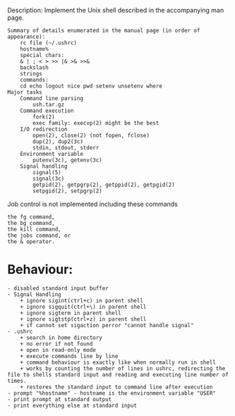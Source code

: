 Description:
Implement the Unix shell described in the accompanying man page. 

    Summary of details enumerated in the manual page (in order of appearance):
        rc file (~/.ushrc)
        hostname%
        special chars:
        & | ; < > >> |& >& >>&
        backslash
        strings
        commands:
        cd echo logout nice pwd setenv unsetenv where 
    Major tasks
        Command line parsing
            ush.tar.gz 
        Command execution
            fork(2)
            exec family: execvp(2) might be the best 
        I/O redirection
            open(2), close(2) (not fopen, fclose)
            dup(2), dup2(3c)
            stdin, stdout, stderr 
        Environment variable
            putenv(3c), getenv(3c) 
        Signal handling
            signal(5)
            signal(3c)
            getpid(2), getpgrp(2), getppid(2), getpgid(2)
            setpgid(2), setpgrp(2) 

Job control is not implemented including these commands

    the fg command,
    the bg command,
    the kill command,
    the jobs command, or
    the & operator. 


# Behaviour:
	- disabled standard input buffer
    - Signal Handling
        + ignore sigint(ctrl+c) in parent shell
        + ignore sigquit(ctrl+\) in parent shell
        + ignore sigterm in parent shell
        + ignore sigtstp(ctrl+z) in parent shell
        + if cannot set sigaction perror "cannot handle signal"
    - .ushrc
        + search in home directory
        + no error if not found
        + open in read-only mode 
        + execute commands line by line
        + command behaviour is exactly like when normally run in shell
        + works by counting the number of lines in ushrc, redirecting the file to shells standard input and reading and executing line number of times.
        + restores the standard input to command line after execution
    - prompt "%hostname" - hostname is the environment variable "USER"
    - print prompt at standard output
    - print everything else at standard input

